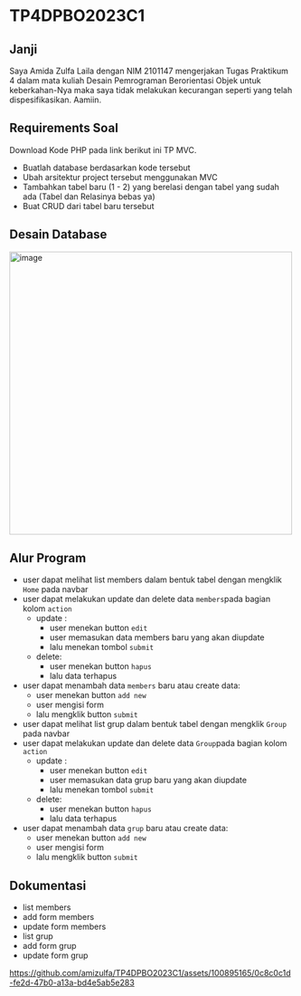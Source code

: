 # TP4DPBO2023C1

## Janji
Saya Amida Zulfa Laila dengan NIM 2101147 mengerjakan Tugas Praktikum 4 dalam mata kuliah Desain Pemrograman Berorientasi Objek untuk keberkahan-Nya maka saya tidak melakukan kecurangan seperti yang telah dispesifikasikan. Aamiin.

## Requirements Soal
Download Kode PHP pada link berikut ini TP MVC.
- Buatlah database berdasarkan kode tersebut
- Ubah arsitektur project tersebut menggunakan MVC
- Tambahkan tabel baru (1 - 2) yang berelasi dengan tabel yang sudah ada (Tabel dan Relasinya bebas ya)
- Buat CRUD dari tabel  baru tersebut

## Desain Database
<img width="500" alt="image" src="https://github.com/amizulfa/TP4DPBO2023C1/assets/100895165/1dd0c06c-b3b7-4f83-b788-3bb62ea66a9b">

## Alur Program
- user dapat melihat list members dalam bentuk tabel dengan mengklik ```Home``` pada navbar
- user dapat melakukan update dan delete data ```members```pada bagian kolom ```action```
  - update :
    - user menekan button ```edit```
    - user memasukan data members baru yang akan diupdate
    - lalu menekan tombol ```submit```
  - delete:
    - user menekan button ```hapus```
    - lalu data terhapus
- user dapat menambah data ```members``` baru atau create data:
  - user menekan button ```add new```
  - user mengisi form
  - lalu mengklik button ```submit``` 
- user dapat melihat list grup dalam bentuk tabel dengan mengklik ```Group``` pada navbar
- user dapat melakukan update dan delete data ```Group```pada bagian kolom ```action```
  - update :
    - user menekan button ```edit```
    - user memasukan data grup baru yang akan diupdate
    - lalu menekan tombol ```submit```
  - delete:
    - user menekan button ```hapus```
    - lalu data terhapus
- user dapat menambah data ```grup``` baru atau create data:
  - user menekan button ```add new```
  - user mengisi form
  - lalu mengklik button ```submit``` 

## Dokumentasi
- list members 
- add form members
- update form members
- list grup
- add form grup
- update form grup

https://github.com/amizulfa/TP4DPBO2023C1/assets/100895165/0c8c0c1d-fe2d-47b0-a13a-bd4e5ab5e283

